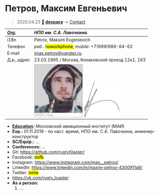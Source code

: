 # Петров, Максим Евгеньевич
> 2020.04.23 **[🚀](../index/index.md) [despace](index.md)** → [Contact](contact.md)

|*[Org.](contact.md)*|*НПО им. С.А. Лавочкина.*|
|:--|:--|
|i18n| Petrov, Maksim Evgenievich |
|Телефон| *раб.:* <mark>noworkphone</mark>; *mobile:* +7(999)989-84-62 |
|E‑mail| <imax.petrov@yandex.ru> |
|Д.р., адрес| 23.03.1995 / Москва, Конаковский проезд 12к1, 163 |
|| [![](f/contact/p/petrov_001_photo_thumb.jpg)](f/contact/p/petrov_001_photo.jpg) [![](f/contact/p/petrov_001_sign_thumb.jpg)](f/contact/p/petrov_001_sign.png) |

   - **[Education](образование.md):** Московский авиационный институт (МАИ)
   - **Exp.:** 01.11.2019 - по наст. время, НПО им. С.А. Лавочкина, инженер-конструктор
   - **SC/Equip.:** …
   - **Conferences:** …
   - Git: <https://github.com/rustyt0aster/>
   - Facebook: <mark>nofb</mark>
   - Instagram: <https://www.instagram.com/max__petrov/>
   - LinkedIn: <https://www.linkedin.com/in/maxim-petrov-4300911a9/>
   - Twitter: <mark>notw</mark>
   - <https://vk.com/rusty_toaster>
   - **As a person:**
      1. …
